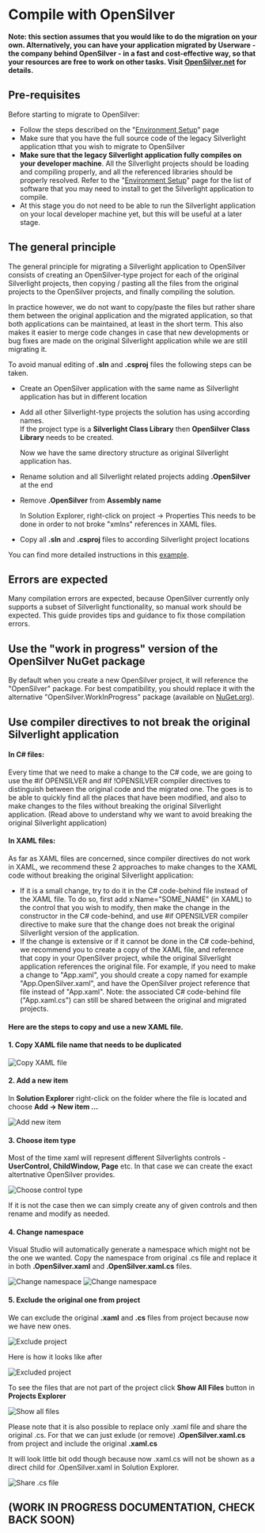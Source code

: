 ﻿# Compile with OpenSilver

**Note: this section assumes that you would like to do the migration on your own. Alternatively, you can have your application migrated by Userware - the company behind OpenSilver - in a fast and cost-effective way, so that your resources are free to work on other tasks. Visit [OpenSilver.net](https://opensilver.net) for details.**

## Pre-requisites

Before starting to migrate to OpenSilver:
- Follow the steps described on the "[Environment Setup](environment-setup.md)" page
- Make sure that you have the full source code of the legacy Silverlight application tthat you wish to migrate to OpenSilver
- **Make sure that the legacy Silverlight application fully compiles on your developer machine**. All the Silverlight projects should be loading and compiling properly, and all the referenced libraries should be properly resolved. Refer to the "[Environment Setup](environment-setup.md)" page for the list of software that you may need to install to get the Silverlight application to compile.
- At this stage you do not need to be able to run the Silverlight application on your local developer machine yet, but this will be useful at a later stage.


## The general principle

The general principle for migrating a Silverlight application to OpenSilver consists of creating an OpenSilver-type project for each of the original Silverlight projects, then copying / pasting all the files from the original projects to the OpenSilver projects, and finally compiling the solution.

In practice however, we do not want to copy/paste the files but rather share them between the original application and the migrated application, so that both applications can be maintained, at least in the short term. This also makes it easier to merge code changes in case that new developments or bug fixes are made on the original Silverlight application while we are still migrating it.

To avoid manual editing of **.sln** and **.csproj** files the following steps can be taken.
- Create an OpenSilver application with the same name as Silverlight application has but in different location
- Add all other Silverlight-type projects the solution has using according names.\
  If the project type is a **Silverlight Class Library** then **OpenSilver Class Library** needs to be created.
  
  Now we have the same directory structure as original Silverlight application has.
- Rename solution and all Silverlight related projects adding **.OpenSilver** at the end
- Remove **.OpenSilver** from **Assembly name**

  In Solution Explorer, right-click on project -> Properties
  This needs to be done in order to not broke "xmlns" references in XAML files.
- Copy all **.sln** and **.csproj** files to according Silverlight project locations

You can find more detailed instructions in this [example](example.md).

## Errors are expected

Many compilation errors are expected, because OpenSilver currently only supports a subset of Silverlight functionality, so manual work should be expected. This guide provides tips and guidance to fix those compilation errors.

## Use the "work in progress" version of the OpenSilver NuGet package

By default when you create a new OpenSilver project, it will reference the "OpenSilver" package. For best compatibility, you should replace it with the alternative "OpenSilver.WorkInProgress" package (available on [NuGet.org](https://www.nuget.org/packages/OpenSilver.WorkInProgress/)).

## Use compiler directives to not break the original Silverlight application

#### In C# files:

Every time that we need to make a change to the C# code, we are going to use the #if OPENSILVER and #if !OPENSILVER compiler directives to distinguish between the original code and the migrated one. The goes is to be able to quickly find all the places that have been modified, and also to make changes to the files without breaking the original Silverlight application. (Read above to understand why we want to avoid breaking the original Silverlight application)

#### In XAML files:

As far as XAML files are concerned, since compiler directives do not work in XAML, we recommend these 2 approaches to make changes to the XAML code without breaking the original Silverlight application:
- If it is a small change, try to do it in the C# code-behind file instead of the XAML file. To do so, first add x:Name="SOME_NAME" (in XAML) to the control that you wish to modify, then make the change in the constructor in the C# code-behind, and use #if OPENSILVER compiler directive to make sure that the change does not break the original Silverlight version of the application.
- If the change is extensive or if it cannot be done in the C# code-behind, we recommend you to create a copy of the XAML file, and reference that copy in your OpenSilver project, while the original Silverlight application references the original file. For example, if you need to make a change to "App.xaml", you should create a copy named for example "App.OpenSilver.xaml", and have the OpenSilver project  reference that file instead of "App.xaml". Note: the associated C# code-behind file ("App.xaml.cs") can still be shared between the original and migrated projects.

#### Here are the steps to copy and use a new XAML file.

#### 1. Copy XAML file name that needs to be duplicated

![Copy XAML file](/images/xaml_copy/1.png "Copy XAML file")

#### 2. Add a new item

In **Solution Explorer** right-click on the folder where the file is located and choose **Add -> New item ...**

![Add new item](/images/xaml_copy/2.png "Add new item")

#### 3. Choose item type

Most of the time xaml will represent different Silverlights controls - **UserControl, ChildWindow, Page** etc. In that case we can create the exact altertnative OpenSilver provides.

![Choose control type](/images/xaml_copy/3.png "Choose control type")

If it is not the case then we can simply create any of given controls and then rename and modify as needed.

#### 4. Change namespace

Visual Studio will automatically generate a namespace which might not be the one we wanted. Copy the namespace from original .cs file and replace it in both **.OpenSilver.xaml** and **.OpenSilver.xaml.cs** files.

![Change namespace](/images/xaml_copy/4.png "Change namespace")
![Change namespace](/images/xaml_copy/5.png "Change namespace")

#### 5. Exclude the original one from project

We can exclude the original **.xaml** and **.cs** files from project because now we have new ones.

![Exclude project](/images/xaml_copy/6.png "Exclude project")

Here is how it looks like after

![Excluded project](/images/xaml_copy/7.png "Excluded project")

To see the files that are not part of the project click **Show All Files** button in **Projects Explorer**

![Show all files](/images/xaml_copy/8.png "Show all files")

Please note that it is also possible to replace only .xaml file and share the original .cs.
For that we can just exlude (or remove) **.OpenSilver.xaml.cs** from project and include the original **.xaml.cs**

It will look little bit odd though because now .xaml.cs will not be shown as a direct child for .OpenSilver.xaml in Solution Explorer.

![Share .cs file](/images/xaml_copy/9.png "Share .cs file")

## (WORK IN PROGRESS DOCUMENTATION, CHECK BACK SOON)